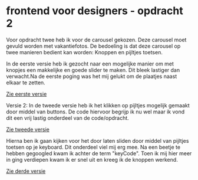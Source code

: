 # frontend voor designers - opdracht 2

Voor opdracht twee heb ik voor de carousel gekozen. Deze carousel moet gevuld worden met vakantiefotos. De bedoeling is dat deze carousel op twee manieren bedient kan worden: Knoppen en pijltjes toetsen.


 In de eerste versie heb ik gezocht naar een mogelijke manier om met knopjes een makkelijke en goede slider te maken. Dit bleek lastiger dan verwacht.Na de eerste poging was het mij gelukt om de plaatjes naast elkaar te zetten.

[Zie eerste versie](https://veldte.github.io/frontendvoordesigners/opdracht2/v1/)


Versie 2:
In de tweede versie heb ik het klikken op pijltjes mogelijk gemaakt door middel van buttons. De code hiervoor begrijp ik nu wel maar ik vond dit een vrij lastig onderdeel van de code/opdracht.

[Zie tweede versie](https://veldte.github.io/frontendvoordesigners/opdracht2/v2/)

Hierna ben ik gaan kijken voor het door laten sliden door middel van pijltjes toetsen op je keyboard. Dit onderdeel viel mij erg mee. Na een beetje te hebben gegoogled kwam ik achter de term "keyCode". Toen ik mij hier meer in ging verdiepen kwam ik er snel uit en kreeg ik de knoppen werkend.


[Zie derde versie](https://veldte.github.io/frontendvoordesigners/opdracht2/v3/)